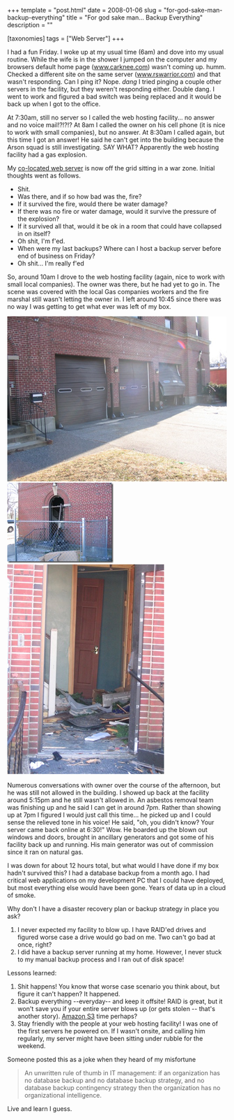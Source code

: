 +++
template = "post.html"
date = 2008-01-06
slug = "for-god-sake-man-backup-everything"
title = "For god sake man... Backup Everything"
description = ""

[taxonomies]
tags = ["Web Server"]
+++

I had a fun Friday. I woke up at my usual time (6am) and dove into my usual routine. While the wife is in the shower I jumped on the computer and my browsers default home page (www.carknee.com) wasn't coming up. humm. Checked a different site on the same server (www.rswarrior.com) and that wasn't responding. Can I ping it? Nope. *dang* I tried pinging a couple other servers in the facility, but they weren't responding either. Double dang. I went to work and figured a bad switch was being replaced and it would be back up when I got to the office.

<!-- more -->

At 7:30am, still no server so I called the web hosting facility... no answer and no voice mail!?!?!? At 8am I called the owner on his cell phone (it is nice to work with small companies), but no answer. At 8:30am I called again, but this time I got an answer! He said he can't get into the building because the Arson squad is still investigating. SAY WHAT? Apparently the web hosting facility had a gas explosion.

My [co-located web server](/post/new-server) is now off the grid sitting in a war zone. Initial thoughts went as follows.

*   Shit.
*   Was there, and if so how bad was the, fire?
*   If it survived the fire, would there be water damage?
*   If there was no fire or water damage, would it survive the pressure of the explosion?
*   If it survived all that, would it be ok in a room that could have collapsed in on itself?
*   Oh shit, I'm f'ed.
*   When were my last backups? Where can I host a backup server before end of business on Friday?
*   Oh shit... I'm really f'ed

So, around 10am I drove to the web hosting facility (again, nice to work with small local companies). The owner was there, but he had yet to go in. The scene was covered with the local Gas companies workers and the fire marshal still wasn't letting the owner in. I left around 10:45 since there was no way I was getting to get what ever was left of my box.

![GasExplosion_1](GasExplosion_1.jpg)
![GasExplosion_2](GasExplosion_2.jpg)
![GasExplosion_3](GasExplosion_3.jpg)

Numerous conversations with owner over the course of the afternoon, but he was still not allowed in the building. I showed up back at the facility around 5:15pm and he still wasn't allowed in. An asbestos removal team was finishing up and he said I can get in around 7pm. Rather than showing up at 7pm I figured I would just call this time... he picked up and I could sense the relieved tone in his voice! He said, "oh, you didn't know? Your server came back online at 6:30!" Wow. He boarded up the blown out windows and doors, brought in ancillary generators and got some of his facility back up and running. His main generator was out of commission since it ran on natural gas.

I was down for about 12 hours total, but what would I have done if my box hadn't survived this? I had a database backup from a month ago. I had critical web applications on my development PC that I could have deployed, but most everything else would have been gone. Years of data up in a cloud of smoke.

Why don't I have a disaster recovery plan or backup strategy in place you ask?

1.  I never expected my facility to blow up. I have RAID'ed drives and figured worse case a drive would go bad on me. Two can't go bad at once, right?
2.  I did have a backup server running at my home. However, I never stuck to my manual backup process and I ran out of disk space!

Lessons learned:

1.  Shit happens! You know that worse case scenario you think about, but figure it can't happen? It happened.
2.  Backup everything --everyday-- and keep it offsite! RAID is great, but it won't save you if your entire server blows up (or gets stolen -- that's another story). [Amazon S3](http://aws.amazon.com/s3) time perhaps?
3.  Stay friendly with the people at your web hosting facility! I was one of the first servers he powered on. If I wasn't onsite, and calling him regularly, my server might have been sitting under rubble for the weekend.

Someone posted this as a joke when they heard of my misfortune   

> An unwritten rule of thumb in IT management:
> if an organization has no database backup
> and no database backup strategy,
> and no database backup contingency strategy
> then the organization has
> no organizational intelligence.

Live and learn I guess.
